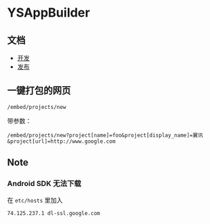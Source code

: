 # YSAppBuilder

## 文档

* [开发](doc/DEVELOPMENT.md)
* [发布](doc/DEPLOYMENT.md)

## 一键打包的网页

```
/embed/projects/new
```

带参数：

```
/embed/projects/new?project[name]=foo&project[display_name]=翼讯&project[url]=http://www.google.com
```
## Note

### Android SDK 无法下载

在 `etc/hosts` 里加入

```
74.125.237.1 dl-ssl.google.com 
```


